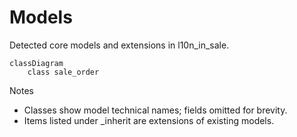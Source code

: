# Models

Detected core models and extensions in l10n_in_sale.

```mermaid
classDiagram
    class sale_order
```

Notes
- Classes show model technical names; fields omitted for brevity.
- Items listed under _inherit are extensions of existing models.
